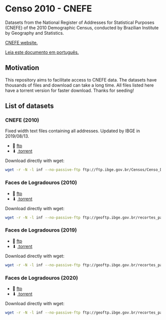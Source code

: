 # Censo 2010 - CNEFE

Datasets from the National Register of Addresses for Statistical Purposes (CNEFE) of the 2010 Demographic Census, conducted by Brazilian Institute by Geography and Statistics.

[CNEFE website.](https://ww2.ibge.gov.br/home/estatistica/populacao/censo2010/cnefe/default_cnefe.shtm)

[Leia este documento em português.](README-pt.md)

## Motivation

This repository aims to facilitate access to CNEFE data. The datasets have thousands of files and download can take a long time. All files listed here have a torrent version for faster download. Thanks for seeding!

## List of datasets

### CNEFE (2010)

Fixed width text files containing all addresses. Updated by IBGE in 2019/08/13.

- 📂 [ftp](https://ftp.ibge.gov.br/Censos/Censo_Demografico_2010/Cadastro_Nacional_de_Enderecos_Fins_Estatisticos)
- ⬇ [.torrent](torrent/cnefe-2010.torrent)

Download directly with wget:

```bash
wget -r -N -l inf --no-passive-ftp ftp://ftp.ibge.gov.br/Censos/Censo_Demografico_2010/Cadastro_Nacional_de_Enderecos_Fins_Estatisticos
```

### Faces de Logradouros (2010)

- 📂 [ftp](https://geoftp.ibge.gov.br/recortes_para_fins_estatisticos/malha_de_setores_censitarios/censo_2010/base_de_faces_de_logradouros_versao_2010)
- ⬇ [.torrent](https://raw.githubusercontent.com/vgeorge/cnefe/master/torrent/cnefe-2010-logradouros-2010.torrent)

Download directly with wget:

```bash
wget -r -N -l inf --no-passive-ftp ftp://geoftp.ibge.gov.br/recortes_para_fins_estatisticos/malha_de_setores_censitarios/censo_2010/base_de_faces_de_logradouros_versao_2010
```

### Faces de Logradouros (2019)

- 📂 [ftp](https://geoftp.ibge.gov.br/recortes_para_fins_estatisticos/malha_de_setores_censitarios/censo_2010/base_de_faces_de_logradouros_versao_2019)
- ⬇ [.torrent](https://raw.githubusercontent.com/vgeorge/cnefe/master/torrent/cnefe-2010-logradouros-2019.torrent)

Download directly with wget:

```bash
wget -r -N -l inf --no-passive-ftp ftp://geoftp.ibge.gov.br/recortes_para_fins_estatisticos/malha_de_setores_censitarios/censo_2010/base_de_faces_de_logradouros_versao_2019
```

### Faces de Logradouros (2020)

- 📂 [ftp](https://geoftp.ibge.gov.br/recortes_para_fins_estatisticos/malha_de_setores_censitarios/censo_2010/base_de_faces_de_logradouros_versao_2020)
- ⬇ [.torrent](https://raw.githubusercontent.com/vgeorge/cnefe/master/torrent/cnefe-2010-logradouros-2020.torrent)

Download directly with wget:

```bash
wget -r -N -l inf --no-passive-ftp ftp://geoftp.ibge.gov.br/recortes_para_fins_estatisticos/malha_de_setores_censitarios/censo_2010/base_de_faces_de_logradouros_versao_2020
```
